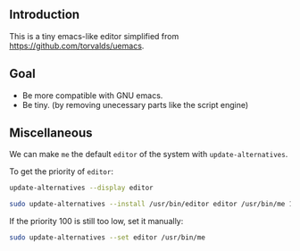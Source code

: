 ## Introduction

This is a tiny emacs-like editor simplified from <https://github.com/torvalds/uemacs>.


## Goal

- Be more compatible with GNU emacs.
- Be tiny. (by removing unecessary parts like the script engine)


## Miscellaneous

We can make `me` the default `editor` of the system with `update-alternatives`.

To get the priority of `editor`:
```sh
update-alternatives --display editor
```

```sh
sudo update-alternatives --install /usr/bin/editor editor /usr/bin/me 100
```

If the priority 100 is still too low, set it manually:
```sh
sudo update-alternatives --set editor /usr/bin/me
```

